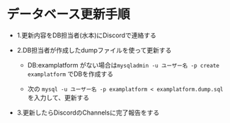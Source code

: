 # データベース更新手順
- 1.更新内容をDB担当者(水本)にDiscordで連絡する

- 2.DB担当者が作成したdumpファイルを使って更新する

  - DB:examplatform がない場合は`mysqladmin -u ユーザー名 -p create examplatform` でDBを作成する
  
  - 次の `mysql -u ユーザー名 -p examplatform < examplatform.dump.sql` を入力して、更新する
  
- 3.更新したらDiscordのChannelsに完了報告をする
